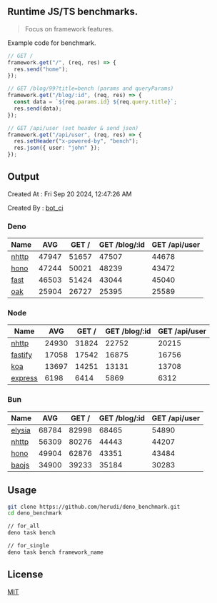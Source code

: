 ## Runtime JS/TS benchmarks.

> Focus on framework features.

Example code for benchmark.
```ts
// GET /
framework.get("/", (req, res) => {
  res.send("home");
});

// GET /blog/99?title=bench (params and queryParams)
framework.get("/blog/:id", (req, res) => {
  const data = `${req.params.id} ${req.query.title}`;
  res.send(data);
});

// GET /api/user (set header & send json)
framework.get("/api/user", (req, res) => {
  res.setHeader("x-powered-by", "bench");
  res.json({ user: "john" });
});
```

## Output
Created At : Fri Sep 20 2024, 12:47:26 AM

Created By : [bot_ci](https://github.com/herudi/deno_benchmarks/commits?author=github-actions%5Bbot%5D)


### Deno
|Name|AVG|GET /|GET /blog/:id|GET /api/user|
|----|----|----|----|----|
|[nhttp](https://github.com/nhttp/nhttp)|47947|51657|47507|44678|
|[hono](https://github.com/honojs/hono)|47244|50021|48239|43472|
|[fast](https://github.com/danteissaias/fast)|46503|51424|43044|45040|
|[oak](https://github.com/oakserver/oak)|25904|26727|25395|25589|
  


### Node
|Name|AVG|GET /|GET /blog/:id|GET /api/user|
|----|----|----|----|----|
|[nhttp](https://github.com/nhttp/nhttp)|24930|31824|22752|20215|
|[fastify](https://github.com/fastify/fastify)|17058|17542|16875|16756|
|[koa](https://github.com/koajs/koa)|13697|14251|13131|13708|
|[express](https://github.com/expressjs/express)|6198|6414|5869|6312|
  


### Bun
|Name|AVG|GET /|GET /blog/:id|GET /api/user|
|----|----|----|----|----|
|[elysia](https://github.com/elysiajs/elysia)|68784|82998|68465|54890|
|[nhttp](https://github.com/nhttp/nhttp)|56309|80276|44443|44207|
|[hono](https://github.com/honojs/hono)|49904|62876|43351|43484|
|[baojs](https://github.com/mattreid1/baojs)|34900|39233|35184|30283|
  



## Usage

```bash
git clone https://github.com/herudi/deno_benchmark.git
cd deno_benchmark

// for_all
deno task bench

// for_single
deno task bench framework_name
```

## License

[MIT](LICENSE)

